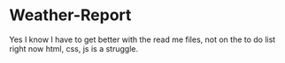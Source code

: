 # Weather-Report
Yes I know I have to get better with the read me files, not on the to do list right now html, css, js is a struggle.
